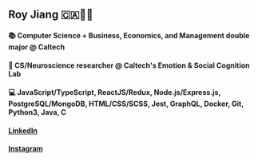 

<!--
**rjiang12/rjiang12** is a ✨ _special_ ✨ repository because its `README.md` (this file) appears on your GitHub profile.

Here are some ideas to get you started:

- 🔭 I’m currently working on ...
- 🌱 I’m currently learning ...
- 👯 I’m looking to collaborate on ...
- 🤔 I’m looking for help with ...
- 💬 Ask me about ...
- 📫 How to reach me: ...
- 😄 Pronouns: ...
- ⚡ Fun fact: ...
-->
## Roy Jiang :canada::man_technologist:
#### :books: Computer Science + Business, Economics, and Management double major @ Caltech
#### :microscope: CS/Neuroscience researcher @ Caltech's Emotion & Social Cognition Lab
#### :computer: JavaScript/TypeScript, ReactJS/Redux, Node.js/Express.js, PostgreSQL/MongoDB, HTML/CSS/SCSS, Jest, GraphQL, Docker, Git, Python3, Java, C

#### [LinkedIn](https://www.linkedin.com/in/royjiang2025/)
#### [Instagram](https://www.instagram.com/rjiang_12/) 
